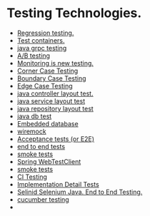 # Testing Technologies.

* [Regression testing.]()
* [Test containers.]()
* [java grpc testing]()
* [A/B testing]()
* [Monitoring is new testing.]()
* [Corner Case Testing]()
* [Boundary Case Testing]()
* [Edge Case Testing]()
* [java controller layout test.]()
* [java service layout test]()
* [java repository layout test]()
* [java db test]()
* [Embedded database]()
* [wiremock]()
* [Acceptance tests (or E2E)]()
* [end to end tests]()
* [smoke tests]()
* [Spring WebTestClient]()
* [smoke tests]()
* [CI Testing]()
* [Implementation Detail Tests]()
* [Selinid Selenium Java. End to End Testing.]()
* [cucumber testing]()
* []()

